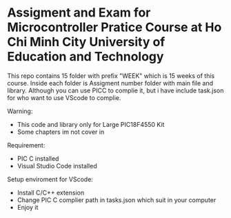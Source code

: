 # Assigment and Exam for Microcontroller Pratice Course at Ho Chi Minh City University of Education and Technology

This repo contains 15 folder with prefix "WEEK" which is 15 weeks of this course. Inside each folder is Assigment number folder with main file and library.
Although you can use PICC to complie it, but i have include task.json for who want to use VScode to complie.

Warning:
- This code and library only for Large PIC18F4550 Kit
- Some chapters im not cover in

Requirement:
- PIC C installed
- Visual Studio Code installed

Setup enviroment for VScode:
- Install C/C++ extension
- Change PIC C complier path in tasks.json which suit in your computer
- Enjoy it
